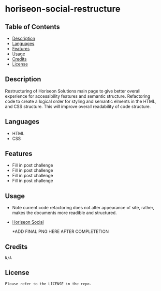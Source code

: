 # horiseon-social-restructure

## Table of Contents

* [Description](#description)
* [Languages](#languages)
* [Features](#features)
* [Usage](#usage)
* [Credits](#credits)
* [License](#license)  


## Description

 Restructuring of Horiseon Solutions main page to give better overall experience for accessibility features and semantic structure. Refactoring code to create a logical order for styling and semantic elments in the HTML, and CSS structure. This will improve overall readability of code structure.

## Languages

* HTML
* CSS

## Features

* Fill in post challenge
* Fill in post challenge
* Fill in post challenge
* Fill in post challenge

## Usage

* Note current code refactoring does not alter appearance of site,  rather, makes the documents more readible and structured.

* [Horiseon Social](https://ivionsters.github.io/horiseon-social-restructure/)

    *ADD FINAL PNG HERE AFTER COMPLETETION

    
    

## Credits

    N/A

## License

    Please refer to the LICENSE in the repo.